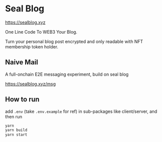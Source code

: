 Seal Blog
===

https://sealblog.xyz

One Line Code To WEB3 Your Blog.

Turn your personal blog post encrypted and only readable with NFT membership token holder.

Naive Mail
---

A full-onchain E2E messaging experiment, build on seal blog

https://sealblog.xyz/msg

How to run
---

add `.env` (take `.env.example` for ref) in sub-packages like client/server, and then run

```sh
yarn
yarn build
yarn start
```
